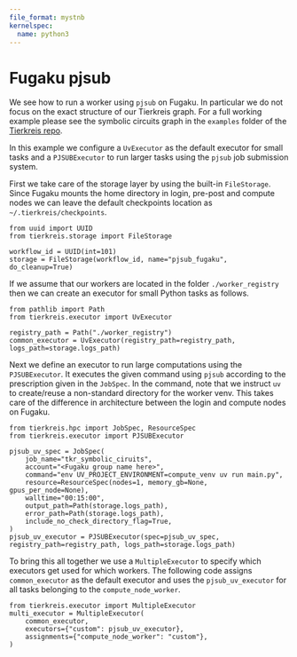 ```yaml
---
file_format: mystnb
kernelspec:
  name: python3
---
```


# Fugaku pjsub

We see how to run a worker using `pjsub` on Fugaku.
In particular we do not focus on the exact structure of our Tierkreis graph.
For a full working example please see the symbolic circuits graph in the `examples` folder of the [Tierkreis repo](https://github.com/CQCL/tierkreis).

In this example we configure a `UvExecutor` as the default executor for small tasks and a `PJSUBExecutor` to run larger tasks using the `pjsub` job submission system.

First we take care of the storage layer by using the built-in `FileStorage`.
Since Fugaku mounts the home directory in login, pre-post and compute nodes we can leave the default checkpoints location as `~/.tierkreis/checkpoints`.

```{code-cell} ipython3
from uuid import UUID
from tierkreis.storage import FileStorage

workflow_id = UUID(int=101)
storage = FileStorage(workflow_id, name="pjsub_fugaku", do_cleanup=True)
```

If we assume that our workers are located in the folder `./worker_registry` then we can create an executor for small Python tasks as follows.

```{code-cell} ipython3
from pathlib import Path
from tierkreis.executor import UvExecutor

registry_path = Path("./worker_registry")
common_executor = UvExecutor(registry_path=registry_path, logs_path=storage.logs_path)
```

Next we define an executor to run large computations using the `PJSUBExecutor`.
It executes the given command using `pjsub` according to the prescription given in the `JobSpec`.
In the command, note that we instruct `uv` to create/reuse a non-standard directory for the worker venv.
This takes care of the difference in architecture between the login and compute nodes on Fugaku.

```{code-cell} ipython3
from tierkreis.hpc import JobSpec, ResourceSpec
from tierkreis.executor import PJSUBExecutor

pjsub_uv_spec = JobSpec(
    job_name="tkr_symbolic_ciruits",
    account="<Fugaku group name here>",
    command="env UV_PROJECT_ENVIRONMENT=compute_venv uv run main.py",
    resource=ResourceSpec(nodes=1, memory_gb=None, gpus_per_node=None),
    walltime="00:15:00",
    output_path=Path(storage.logs_path),
    error_path=Path(storage.logs_path),
    include_no_check_directory_flag=True,
)
pjsub_uv_executor = PJSUBExecutor(spec=pjsub_uv_spec, registry_path=registry_path, logs_path=storage.logs_path)
```

To bring this all together we use a `MultipleExecutor` to specify which executors get used for which workers.
The following code assigns `common_executor` as the default executor and uses the `pjsub_uv_executor` for all tasks belonging to the `compute_node_worker`.

```{code-cell} ipython3
from tierkreis.executor import MultipleExecutor
multi_executor = MultipleExecutor(
    common_executor,
    executors={"custom": pjsub_uv_executor},
    assignments={"compute_node_worker": "custom"},
)
```
